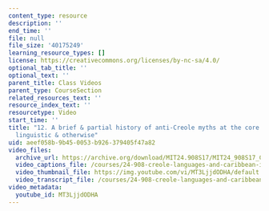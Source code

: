 ```yaml
---
content_type: resource
description: ''
end_time: ''
file: null
file_size: '40175249'
learning_resource_types: []
license: https://creativecommons.org/licenses/by-nc-sa/4.0/
optional_tab_title: ''
optional_text: ''
parent_title: Class Videos
parent_type: CourseSection
related_resources_text: ''
resource_index_text: ''
resourcetype: Video
start_time: ''
title: "12. A brief & partial history of anti-Creole myths at the core of imperialism\u2014\
  linguistic & otherwise"
uid: aeef058b-9b45-0053-b926-379405f47a82
video_files:
  archive_url: https://archive.org/download/MIT24.908S17/MIT24_908S17_Creole_Chapter_12_Anti_Creole_Myths_300k.mp4
  video_captions_file: /courses/24-908-creole-languages-and-caribbean-identities-spring-2017/ab0555956927577c8a93b230af2fbecf_MT3LjjdODHA.vtt
  video_thumbnail_file: https://img.youtube.com/vi/MT3LjjdODHA/default.jpg
  video_transcript_file: /courses/24-908-creole-languages-and-caribbean-identities-spring-2017/811f8c014fe49cada15be27bddb04bf5_MT3LjjdODHA.pdf
video_metadata:
  youtube_id: MT3LjjdODHA
---
```

